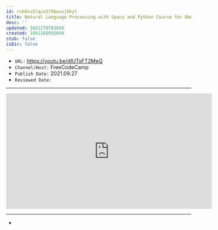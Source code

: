 ```yaml
---
id: rvk6ns5lqus579bavujbhyl
title: Natural Language Processing with Spacy and Python Course for Beginners
desc: ''
updated: 1641270783050
created: 1641168992649
stub: false
isDir: false
---
```



- `URL:` <https://youtu.be/dIUTsFT2MeQ>
- `Channel/Host:` FreeCodeCamp
- `Publish Date:` 2021.09.27
- `Reviewed Date:` 

---

<center><iframe width="560" height="315" src="https://www.youtube.com/embed/dIUTsFT2MeQ" frameborder="0" allow="accelerometer; autoplay; encrypted-media; gyroscope; picture-in-picture" allowfullscreen></iframe></center>

---

-

